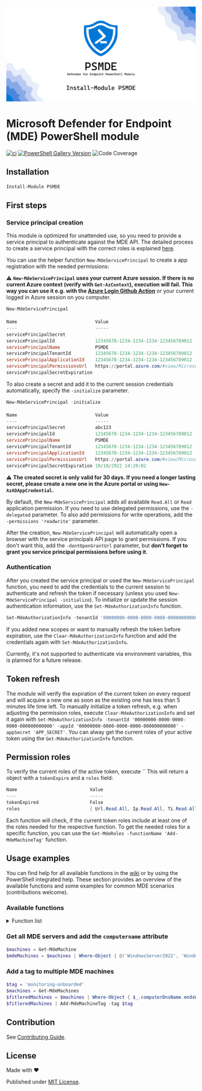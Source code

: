 ![PSMDE Banner](/icon/banner.png)

# Microsoft Defender for Endpoint (MDE) PowerShell module

[![ci](https://github.com/Visorian/PSMDE/actions/workflows/ci.yml/badge.svg)](https://github.com/Visorian/PSMDE/actions/workflows/ci.yml)
[![PowerShell Gallery Version](https://img.shields.io/powershellgallery/v/PSMDE)](https://www.powershellgallery.com/packages/PSMDE)
![Code Coverage](https://img.shields.io/badge/coverage-93.75%25-yellow)

## Installation

```PowerShell
Install-Module PSMDE
```

## First steps

### Service principal creation

This module is optimized for unattended use, so you need to provide a service principal to authenticate against the MDE API.
The detailed process to create a service principal with the correct roles is explained [here](https://docs.microsoft.com/en-us/microsoft-365/security/defender-endpoint/exposed-apis-create-app-webapp?view=o365-worldwide).

You can use the helper function `New-MdeServicePrincipal` to create a app registration with the needed permissions:

:warning: **`New-MdeServicePrincipal` uses your current Azure session. If there is no current Azure context (verify with `Get-AzContext`), execution will fail. This way you can use it e.g. with the [Azure Login Github Action](https://github.com/marketplace/actions/azure-login)** or your current logged in Azure session on you computer.

```PowerShell
New-MdeServicePrincipal

Name                             Value
----                             -----
servicePrincipalSecret           
servicePrincipalId               12345678-1234-1234-1234-123456789012
servicePrincipalName             PSMDE
servicePrincipalTenantId         12345678-1234-1234-1234-123456789012
servicePrincipalApplicationId    12345678-1234-1234-1234-123456789012
servicePrincipalPermissionsUrl   https://portal.azure.com/#view/Microsoft_AAD_RegisteredApps/ApplicationMenuBlade/~/CallAnA
servicePrincipalSecretExpiration 
```

To also create a secret and add it to the current session credentials automatically, specify the `-initialize` parameter.

```PowerShell
New-MdeServicePrincipal -initialize

Name                             Value
----                             -----
servicePrincipalSecret           abc123
servicePrincipalId               12345678-1234-1234-1234-123456789012
servicePrincipalName             PSMDE
servicePrincipalTenantId         12345678-1234-1234-1234-123456789012
servicePrincipalApplicationId    12345678-1234-1234-1234-123456789012
servicePrincipalPermissionsUrl   https://portal.azure.com/#view/Microsoft_AAD_RegisteredApps/ApplicationMenuBlade/~/CallAnA
servicePrincipalSecretExpiration 10/18/2022 14:20:02
```

:warning: **The created secret is only valid for 30 days. If you need a longer lasting secret, please create a new one in the Azure portal or using `New-AzADAppCredential`.**

By default, the `New-MdeServicePrincipal` adds all available `Read.All` or `Read` application permission. If you need to use delegated permissions, use the `-delegated` parameter.
To also add permissions for write operations, add the `-permissions 'readwrite'` parameter.

After the creation, `New-MdeServicePrincipal` will automatically open a browser with the service principals API page to grant permissions. If you don't want this, add the `-dontOpenGrantUrl` parameter, but **don't forget to grant you service principal permissions before using it**.

### Authentication

After you created the service principal or used the `New-MdeServicePrincipal` function, you need to add the credentials to the current session to authenticate and refresh the token if necessary (unless you used `New-MdeServicePrincipal -initialize`). To initialize or update the session authentication information, use the `Set-MdeAuthorizationInfo` function.

```PowerShell
Set-MdeAuthorizationInfo -tenantId '00000000-0000-0000-0000-000000000000' -appId '00000000-0000-0000-0000-000000000000' -appSecret 'APP_SECRET'
```

If you added new scopes or want to manually refresh the token before expiration, use the `Clear-MdeAuthorizationInfo` function and add the credentials again with `Set-MdeAuthorizationInfo`.

Currently, it's not supported to authenticate via environment variables, this is planned for a future release.

## Token refresh

The module will verify the expiration of the current token on every request and will acquire a new one as soon as the existing one has less than 5 minutes life time left. To manually initialize a token refresh, e.g. when adjusting the permission roles, execute `Clear-MdeAuthorizationInfo` and set it again with `Set-MdeAuthorizationInfo -tenantId '00000000-0000-0000-0000-000000000000' -appId '00000000-0000-0000-0000-000000000000' -appSecret 'APP_SECRET'`.
You can alway get the current roles of your active token using the `Get-MdeAuthorizationInfo` function.

## Permission roles

To verify the current roles of the active token, execute ``
This will return a object with a `tokenExpire` and a `roles` field:

```PowerShell
Name                           Value
----                           -----
tokenExpired                   False
roles                          { Url.Read.All, Ip.Read.All, Ti.Read.All, User.Read.All }
```

Each function will check, if the current token roles include at least one of the roles needed for the respective function. To get the needed roles for a specific function, you can use the `Get-MdeRoles -functionName 'Add-MdeMachineTag'` function.

## Usage examples

You can find help for all available functions in the [wiki](https://github.com/Visorian/PSMDE/wiki/PSMDE) or by using the PowerShell integrated help.
These section provides an overview of the available functions and some examples for common MDE scenarios (contributions welcome).

### Available functions

<details>
<summary>Function list</summary>

- Add-MdeMachineTag
- Clear-MdeAuthorizationInfo
- Disable-MdeMachineCodeExecutionRestriction
- Disable-MdeMachineIsolation
- Enable-MdeMachineCodeExecutionRestriction
- Enable-MdeMachineIsolation
- Get-MdeAuthorizationInfo
- Get-MdeBaselineComplianceAssessmentByMachine
- Get-MdeBaselineComplianceAssessmentExport
- Get-MdeBaselineConfiguration
- Get-MdeBaselineProfile
- Get-MdeConfigurationScore
- Get-MdeExposureScore
- Get-MdeExposureScoreByMachineGroups
- Get-MdeLibraryFiles
- Get-MdeLiveResponseResult
- Get-MdeMachine
- Get-MdeMachineAction
- Get-MdeMachineAlerts
- Get-MdeMachineByFilter
- Get-MdeMachineByIp
- Get-MdeMachineByTag
- Get-MdeMachineInvestigationPackage
- Get-MdeMachineInvestigationPackageUri
- Get-MdeMachineLogonUsers
- Get-MdeMachineMissingKbs
- Get-MdeMachineRecommendations
- Get-MdeMachineSoftware
- Get-MdeMachineVulnerabilities
- Get-MdeRecommendation
- Get-MdeRecommendationMachines
- Get-MdeRecommendationSoftware
- Get-MdeRecommendationVulnerabilities
- Get-MdeRemediationTask
- Get-MdeRemediationTaskMachines
- Get-MdeRoles
- Get-MdeSoftware
- Get-MdeSoftwareByFilter
- Get-MdeSoftwareDistribution
- Get-MdeSoftwareMachineReferences
- Get-MdeSoftwareMissingKbs
- Get-MdeSoftwareVulnerability
- Get-MdeUserAlerts
- Get-MdeUserMachines
- Get-MdeVulnerability
- Get-MdeVulnerabilityByMachine
- Get-MdeVulnerabilityMachinesByVulnerability
- Invoke-MdeMachineAntivirusScan
- Invoke-MdeMachineLiveResponse
- New-MdeServicePrincipal
- Remove-MdeMachine
- Remove-MdeMachineTag
- Set-MdeAuthorizationInfo
- Stop-MdeMachineAction
- Stop-MdeMachineFileExecution
- Update-MdeMachine

</details>

### Get all MDE servers and add the `computername` attribute

```PowerShell
$machines = Get-MdeMachine
$mdeMachines = $machines | Where-Object { @('WindowsServer2022', 'WindowsServer2019', 'WindowsServer2016', 'WindowsServer2012R2', 'WindowsServer2008R2') -contains $_.osPlatform } | Select-Object -Property *, @{Name = 'computerName'; Expression = { $_.computerDnsName.split('.')[0] } }
```

### Add a tag to multiple MDE machines

```PowerShell
$tag = 'monitoring-onboarded'
$machines = Get-MdeMachines
$fitleredMachines = $machines | Where-Object { $_.computerDnsName.endsWith('.mydomain.local') } | Where-Object { $_.healthStatus -eq 'Active' }
$fitleredMachines | Add-MdeMachineTag -tag $tag
```

## Contribution

See [Contributing Guide](https://github.com/Visorian/PSMDE/blob/main/CONTRIBUTING.md).

## License

Made with :heart:

Published under [MIT License](./LICENCE).























